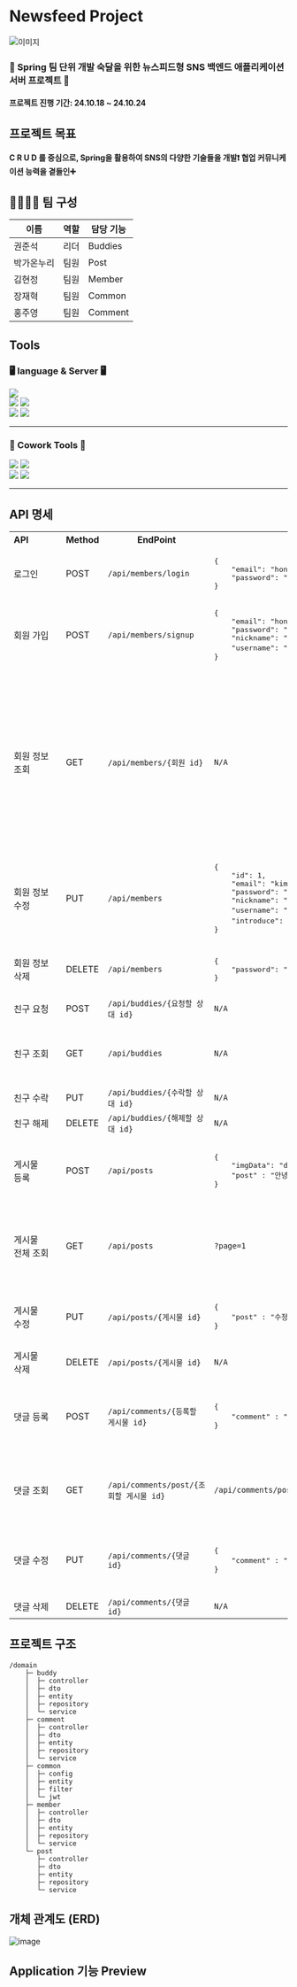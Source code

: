 # Newsfeed Project
![이미지](https://github.com/user-attachments/assets/69ad1acc-5a89-4d3c-9a67-2a4aeb278e2e)

### 👊 Spring 팀 단위 개발 숙달을 위한 뉴스피드형 SNS 백엔드 애플리케이션 서버 프로젝트 👊
#### 프로젝트 진행 기간: 24.10.18 ~ 24.10.24

## 프로젝트 목표
#### C R U D 를 중심으로, Spring을 활용하여 SNS의 다양한 기술들을 개발❗ 협업 커뮤니케이션 능력을 곁들인➕ <br>


## 👨‍👨‍👧‍👧 팀 구성
| 이름 | 역할 |담당 기능|
|-----|-----|-----|
|권준석|리더|Buddies|
|박가온누리|팀원|Post|
|김현정|팀원|Member|
|장재혁|팀원|Common|
|홍주영|팀원|Comment|


## Tools
### 🖥 language & Server 🖥

<img src="https://img.shields.io/badge/intellij idea-207BEA?style=for-the-badge&logo=intellij%20idea&logoColor=white"> <br>
<img src="https://img.shields.io/badge/java-007396?style=for-the-badge&logo=java&logoColor=white"> <img src="https://img.shields.io/badge/spring-6DB33F?style=for-the-badge&logo=spring&logoColor=white"> <br>
<img src="https://img.shields.io/badge/mysql-4479A1?style=for-the-badge&logo=mysql&logoColor=white"> <img src="https://img.shields.io/badge/firebase-DD2C00?style=for-the-badge&logo=firebase&logoColor=white"> <hr>
### 👏 Cowork Tools 👏
<img src="https://img.shields.io/badge/git-F05032?style=for-the-badge&logo=git&logoColor=white"> <img src="https://img.shields.io/badge/github-181717?style=for-the-badge&logo=github&logoColor=white"> <br> 
<img src="https://img.shields.io/badge/notion-000000?style=or-the-badge&logo=notion&logoColor=white"/> <img src="https://img.shields.io/badge/Slack-FE5196?style=or-the-badge&logo=slack&logoColor=white"/>
<br>
<hr/>


## API 명세
<table>
    <tr>
        <th>API&nbsp;&nbsp;&nbsp;&nbsp;&nbsp;&nbsp;&nbsp;&nbsp;&nbsp;&nbsp;&nbsp;&nbsp;</th>
        <th>Method</th>
        <th>EndPoint</th>
        <th>Request</th>
        <th>Request Type</th>
        <th>Response</th>
        <th>Response Type</th>
        <th>Status</th>
        <th>Role</th>
    </tr>
    <tr>
        <td>로그인</td>
        <td>POST</td>
        <td><code>/api/members/login</code></td>
        <td><pre lang="json">{
    "email": "hong@example.com",
    "password": "1q2w3e4r#"
}</pre></td>
        <td><code>application/json</code></td>
        <td><pre lang="json">{
    "state": 200,
    "message": "로그인 성공"
}</pre></td>
        <td><code>application/json</code></td>
        <td>200</td>
        <td></td>
    </tr>
     <tr>
        <td>회원 가입</td>
        <td>POST</td>
        <td><code>/api/members/signup</code></td>
        <td><pre lang="json">{
    "email": "hong@example.com",
    "password": "1q2w3e4r#",
    "nickname": "honggil",
    "username": "홍길동"
}</pre></td>
        <td><code>application/json</code></td>
        <td><pre lang="json">{
    "state": 201,
    "message": "회원 가입 성공"
}</pre></td>
        <td><code>application/json</code></td>
        <td>201</td>
        <td></td>
    </tr>
    <tr>
        <td>회원 정보 조회</td>
        <td>GET</td>
        <td><code>/api/members/{회원 id}</code></td>
        <td><code>N/A</code></td>
        <td><code>PathVariable</code></td>
        <td><pre lang="json">{
    "member": {
        "id": 2,
        "email": "lee@example.com",
        "password": null,
        "nickname": "우우까까",
        "username": "이길동",
        "introduce": "서에 번쩍",
        "fromBuddyCount": 0,
        "toBuddyCount": 0,
        "postCount": 0,
        "createAt": "2024-10-23T09:15:43.432104",
        "updateAt": "2024-10-23T09:18:33.338109"
    },
    "status": {
        "state": 200,
        "message": "유저 조회 성공"
    }
}</pre></td>
        <td><code>application/json</code></td>
        <td>200</td>
        <td>User</td>
    </tr>
    <tr>
        <td>회원 정보 수정</td>
        <td>PUT</td>
        <td><code>/api/members</code></td>
        <td><pre lang="json">{
    "id": 1,
    "email": "kim@example.com",
    "password": "Admin123!",
    "nickname": "kimgil",
    "username": "김길동",
    "introduce": "안녕하세요! 동에 번쩍 서에 번쩍 홍길동입니다!"
}</pre></td>
        <td><code>application/json</code></td>
        <td><pre lang="json">{
    "state": 200,
    "message": "유저 수정 성공"
}</pre></td>
        <td><code>application/json</code></td>
        <td>200</td>
        <td>User</td>
    </tr>
    <tr>
        <td>회원 정보 삭제</td>
        <td>DELETE</td>
        <td><code>/api/members</code></td>
        <td><pre lang="json">{
    "password": "Admin123!"
}</pre></td>
        <td><code>application/json</code></td>
        <td><pre lang="json">{
    "state": 401,
    "message": "비밀번호가 일치하지 않습니다."
}</pre></td>
        <td><code>application/json</code></td>
        <td>204</td>
        <td>User</td>
    </tr>
        <tr>
        <td>친구 요청</td>
        <td>POST</td>
        <td><code>/api/buddies/{요청할 상대 id}</code></td>
        <td><code>N/A</code></td>
        <td><code>PathVariable</code></td>
        <td><code>N/A</code></td>
        <td><code>N/A</code></td>
        <td>200</td>
        <td>User</td>
    </tr>
    </tr>
        <tr>
        <td>친구 조회</td>
        <td>GET</td>
        <td><code>/api/buddies</code></td>
        <td><code>N/A</code></td>
        <td><code>N/A</code></td>
        <td><pre lang="json">"Buddy List" : [{
    "id": 2,
    "nickname":"team7_수정",
    "username":"홍길동"
}]</pre></td>
        <td><code>application/json</code></td>
        <td>200</td>
        <td>User</td>
    </tr>
    </tr>
        <tr>
        <td>친구 수락</td>
        <td>PUT</td>
        <td><code>/api/buddies/{수락할 상대 id}</code></td>
        <td><code>N/A</code></td>
        <td><code>PathVariable</code></td>
        <td><code>N/A</code></td>
        <td><code>N/A</code></td>
        <td>200</td>
        <td>User</td>
    </tr>
    </tr>
        <tr>
        <td>친구 해제</td>
        <td>DELETE</td>
        <td><code>/api/buddies/{해제할 상대 id}</code></td>
        <td><code>N/A</code></td>
        <td><code>PathVariable</code></td>
        <td><code>N/A</code></td>
        <td><code>N/A</code></td>
        <td>200</td>
        <td>User</td>
    </tr>
    </tr>
        <tr>
        <td>게시물<br/>등록</td>
        <td>POST</td>
        <td><code>/api/posts</code></td>
        <td><pre lang="json">{
    "imgData": "data:image/jpeg;base64,/9j/4AAQSkZJR…",
    "post" : "안녕하세요"
}</pre></td>
        <td><code>application/json</code></td>
        <td><pre lang="json">{
    "id": 11, "caption":
    "내용 좋네요", "imgUrl": "https://firebasestorage.googleapis.com/v0...",
    "createAt": "2024-10-22T12:27:29.172967",
    "updateAt": "2024-10-22T12:27:29.172967"
}</pre></td>
        <td><code>application/json</code></td>
        <td>201</td>
        <td>User</td>
    </tr>
    </tr>
        <tr>
        <td>게시물<br/>전체 조회</td>
        <td>GET</td>
        <td><code>/api/posts</code></td>
        <td><code>?page=1</code></td>
        <td><code>RequestParam</code></td>
        <td><pre lang="json">"posts List": [{
    "id": 2,
    "nickname":"team7_수정",
    "post" : "안녕하세요",
    "createAt":"2024-10-18T23:00:00",
    "updateAt":"2024-10-18T23:00:00"
}]</pre></td>
        <td><code>application/json</code></td>
        <td>200</td>
        <td>User</td>
    </tr>
    </tr>
        <tr>
        <td>게시물<br/>수정</td>
        <td>PUT</td>
        <td><code>/api/posts/{게시물 id}</code></td>
        <td><pre lang="json">{
    "post" : "수정합니다."
}</pre></td>
        <td><code>application/json + PathVariable</code></td>
        <td><pre lang="json">{
    "id":1, "post" : "안녕하세요",
    "userId" : 1, "createAt":"2024-10-18T23:00:00",
    "updateAt":"2024-10-18T23:00:00"
}</pre></td>
        <td><code>application/json</code></td>
        <td>200</td>
        <td>User</td>
    </tr>
    </tr>
        <tr>
        <td>게시물<br/>삭제</td>
        <td>DELETE</td>
        <td><code>/api/posts/{게시물 id}</code></td>
        <td><code>N/A</code></td>
        <td><code>PathVariable</code></td>
        <td><code>N/A</code></td>
        <td><code>N/A</code></td>
        <td>204</td>
        <td>User</td>
    </tr>
    </tr>
    <tr>
        <td>댓글 등록</td>
        <td>POST</td>
        <td><code>/api/comments/{등록할 게시물 id}</code></td>
        <td><pre lang="json">{
    "comment" : "재밌게 봤습니다."
}</pre></td>
        <td><code>application/json + PathVariable</code></td>
        <td><pre lang="json">{
    "id":1,
    "comment" : "안녕하세요",
    "userId" : 1,
    "createAt":"2024-10-18T23:00:00",
    "updateAt":"2024-10-18T23:00:00"
}</pre></td>
        <td><code>application/json</code></td>
        <td>201</td>
        <td>User</td>
    </tr>
    <tr>
        <td>댓글 조회</td>
        <td>GET</td>
        <td><code>/api/comments/post/{조회할 게시물 id}</code></td>
        <td><code>/api/comments/post/{postId}?page=1&size=10</code></td>
        <td><code>PathVariable</code></td>
        <td><pre lang="json">"comment List": [{
    "id":1, "comment" : "안녕하세요",
    "userId" :"1",
    "createAt":"2024-10-18T23:00:00",
    "updateAt":"2024-10-18T23:00:00"
}]</pre></td>
        <td><code>application/json</code></td>
        <td>200</td>
        <td>User</td>
    </tr>
    <tr>
        <td>댓글 수정</td>
        <td>PUT</td>
        <td><code>/api/comments/{댓글 id}</code></td>
        <td><pre lang="json">{
    "comment" : "수정했습니다."
}</pre></td>
        <td><code>application/json + PathVariable</code></td>
        <td><pre lang="json">{
    "id":1, "comment" : "수정했습니다.",
    "userId" : 1,
    "createAt":"2024-10-18T23:00:00",
    "updateAt":"2024-10-18T23:00:00"
}</pre></td>
        <td><code>application/json</code></td>
        <td>200</td>
        <td>User</td>
    </tr>
    <tr>
        <td>댓글 삭제</td>
        <td>DELETE</td>
        <td><code>/api/comments/{댓글 id}</code></td>
        <td><code>N/A</code></td>
        <td><code>PathVariable</code></td>
        <td><code>N/A</code></td>
        <td><code>N/A</code></td>
        <td>204</td>
        <td>User</td>
    </tr>
</table>

## 프로젝트 구조

```plaintext
/domain
    ├─ buddy
    │  ├─ controller
    │  ├─ dto
    │  ├─ entity
    │  ├─ repository
    │  └─ service
    ├─ comment
    │  ├─ controller
    │  ├─ dto
    │  ├─ entity
    │  ├─ repository
    │  └─ service
    ├─ common
    │  ├─ config
    │  ├─ entity
    │  ├─ filter
    │  └─ jwt
    ├─ member
    │  ├─ controller
    │  ├─ dto
    │  ├─ entity
    │  ├─ repository
    │  └─ service
    └─ post
       ├─ controller
       ├─ dto
       ├─ entity
       ├─ repository
       └─ service
```

## 개체 관계도 (ERD)
![image](https://github.com/user-attachments/assets/e24d514a-8adb-4747-a7bc-0a5b60e47741)

## Application 기능 Preview


